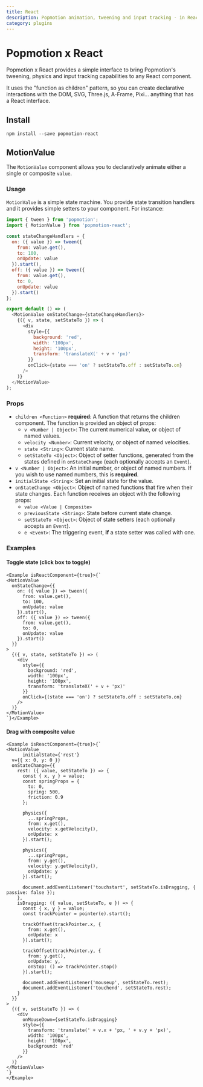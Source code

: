 ```yaml
---
title: React
description: Popmotion animation, tweening and input tracking - in React!
category: plugins
---
```


# Popmotion x React

Popmotion x React provides a simple interface to bring Popmotion's tweening, physics and input tracking capabilities to any React component.

It uses the "function as children" pattern, so you can create declarative interactions with the DOM, SVG, Three.js, A-Frame, Pixi... anything that has a React interface.

## Install

```
npm install --save popmotion-react
```

## MotionValue

The `MotionValue` component allows you to declaratively animate either a single or composite `value`.

### Usage

`MotionValue` is a simple state machine. You provide state transition handlers and it provides simple setters to your component. For instance:

```javascript
import { tween } from 'popmotion';
import { MotionValue } from 'popmotion-react';

const stateChangeHandlers = {
  on: ({ value }) => tween({
    from: value.get(),
    to: 100,
    onUpdate: value
  }).start(),
  off: ({ value }) => tween({
    from: value.get(),
    to: 0,
    onUpdate: value
  }).start()
};

export default () => (
  <MotionValue onStateChange={stateChangeHandlers}>
    {({ v, state, setStateTo }) => (
      <div
        style={{
          background: 'red',
          width: '100px',
          height: '100px',
          transform: 'translateX(' + v + 'px)'
        }}
        onClick={state === 'on' ? setStateTo.off : setStateTo.on}
      />
    )}
  </MotionValue>
);
```

### Props
- `children <Function>` **required**: A function that returns the children component. The function is provided an object of props:
  - `v <Number | Object>`: The current numerical value, or object of named values.
  - `velocity <Number>`: Current velocity, or object of named velocities.
  - `state <String>`: Current state name.
  - `setStateTo <Object>`: Object of setter functions, generated from the states defined in `onStateChange` (each optionally accepts an `Event`).
- `v <Number | Object>`: An initial number, or object of named numbers. If you wish to use named numbers, this is **required**.
- `initialState <String>`: Set an initial state for the value.
- `onStateChange <Object>`: Object of named functions that fire when their state changes. Each function receives an object with the following props:
  - `value <Value | Composite>`
  - `previousState <String>`: State before current state change.
  - `setStateTo <Object>`: Object of state setters (each optionally accepts an `Event`).
  - `e <Event>`: The triggering event, **if** a state setter was called with one.

### Examples

#### Toggle state (click box to toggle)

```marksy
<Example isReactComponent={true}>{`
<MotionValue
  onStateChange={{
    on: ({ value }) => tween({
      from: value.get(),
      to: 100,
      onUpdate: value
    }).start(),
    off: ({ value }) => tween({
      from: value.get(),
      to: 0,
      onUpdate: value
    }).start()
  }}
>
  {({ v, state, setStateTo }) => (
    <div
      style={{
        background: 'red',
        width: '100px',
        height: '100px',
        transform: 'translateX(' + v + 'px)'
      }}
      onClick={(state === 'on') ? setStateTo.off : setStateTo.on}
    />
  )}
</MotionValue>
`}</Example>
```

#### Drag with composite value

```marksy
<Example isReactComponent={true}>{`
<MotionValue
      initialState={'rest'}
  v={{ x: 0, y: 0 }}
  onStateChange={{
    rest: ({ value, setStateTo }) => {
      const { x, y } = value;
      const springProps = {
        to: 0,
        spring: 500,
        friction: 0.9
      };

      physics({
        ...springProps,
        from: x.get(),
        velocity: x.getVelocity(),
        onUpdate: x
      }).start();

      physics({
        ...springProps,
        from: y.get(),
        velocity: y.getVelocity(),
        onUpdate: y
      }).start();

      document.addEventListener('touchstart', setStateTo.isDragging, { passive: false });
    },
    isDragging: ({ value, setStateTo, e }) => {
      const { x, y } = value;
      const trackPointer = pointer(e).start();

      trackOffset(trackPointer.x, {
        from: x.get(),
        onUpdate: x
      }).start();

      trackOffset(trackPointer.y, {
        from: y.get(),
        onUpdate: y,
        onStop: () => trackPointer.stop()
      }).start();

      document.addEventListener('mouseup', setStateTo.rest);
      document.addEventListener('touchend', setStateTo.rest);
    }
  }}
>
  {({ v, setStateTo }) => (
    <div
      onMouseDown={setStateTo.isDragging}
      style={{
        transform: 'translate(' + v.x + 'px, ' + v.y + 'px)',
        width: '100px',
        height: '100px',
        background: 'red'
      }}
    />
  )}
</MotionValue>
`}
</Example>
```
